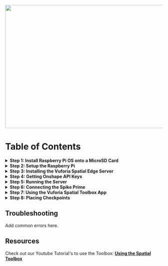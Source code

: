 <p align="center">
<img src="Documentation-Images/Checkpoints.gif" width="700", height="394">
</p>

# **Table of Contents**

<details>
<summary><b>Step 1: Install Raspberry Pi OS onto a MicroSD Card</b></summary>
<br>

- Go to [www.raspberrypi.org/software/](https://www.raspberrypi.org/software/) and download the Raspberry Pi Imager that works with your machine.
- Install the Raspberry Pi Imager and open it.
  - If you have a Mac and security preferences stop you from opening it, navigate to the Applications folder in Finder and right-click on the Imager to open it. You should then have the option to open it and disregard the warning.
- Click on the Choose OS button and select the Raspberry Pi OS (32-bit).

<p align="center">
<img src="Documentation-Images/Choose-OS.png" width="700" height="454">
</p>

- Choose the SD card you want to flash the image to.
  - If you don&#39;t see your SD card, make sure it is plugged in properly. Check Finder or File Explorer to see if it appears on your machine.
- Click the &quot;Write&quot; button to flash the image to the SD card. This may take a few minutes.

</details>

<details>
<summary><b>Step 2: Setup the Raspberry Pi</b></summary>
<br>

**Note:** If you have previously set up a Raspberry Pi and have a preferred method, feel free to use that one. This is just one method.

- If you have a USB keyboard, USB mouse, and either a HDMI cord for the 3 Series or a micro HDMI cord for the 4 Series to connect to a display, you should be able to access the Raspberry Pi as if it was a Linux machine. Follow these steps:
  - Insert the microSD card into the bottom of the Raspberry Pi.

  <p align="center">
  <img src="Documentation-Images/SD-Card-Placement.jpg" width="248" height="334">
  </p>

  - Provide power to the Raspberry Pi (MicroUSB for the 3 Series, USB-C for the 4 series).
  - Connect your peripherals (keyboard, mouse, and display). You should see a screen resembling the desktop of a Linux machine. This is your Raspberry Pi&#39;s desktop.
  - Connect to your Wi-Fi network in the upper right-hand corner of the screen.
- If you do not have one of those 3 peripherals, follow these steps:
  - Open the SD card in Finder or File Explorer so we can access the files.
  - Create a new file called &quot;ssh&quot; with no extention. This will enable ssh into the Raspberry Pi by default.
  - Create a file named &quot;wpa\_supplicant.conf&quot;. In this file, paste the following code:

  ```
  country=US
  ctrl_interface=DIR=/var/run/wpa_supplicant
  GROUP=netdev
  update_config=1

  network={
      ssid="your_wifi_ssid"
      scan_ssid=1
      psk="your_wifi_password"
      key_mgmt=WPA-PSK
  }
  ```

  - Change the strings &quot;your\_wifi\_ssid&quot; to your Wi-Fi network&#39;s name and &quot;your\_wifi\_password&quot; to your Wi-Fi network&#39;s password. Additionally, change the country if needed.
  - Save these two files and eject the SD card from your computer.
  - Insert the microSD card into your Raspberry Pi (see picture above for reference).
  - Provide power to the Raspberry Pi (MicroUSB for the 3 Series, USB-C for the 4 series).
  - Open Terminal on Mac or Command Prompt on Windows. Run the command &quot;ping raspberrypi.local&quot;.
  - You should see the IP address of the Raspberry Pi appear. Provided this is the only Raspberry Pi on your network, this is the one you want to connect to.

<p align="center">
<img src="Documentation-Images/Ping-RPi.png" width="700" height = "70">
</p>

  - You can now run the command &quot;ssh pi@192.168.7.131&quot; (replace with your IP address). It will ask you for the password, which by default is &quot;raspberry&quot;.

<p align="center">
<img src="Documentation-Images/SSH-Pi.png" width="700" height = "225">
</p>

  - You are now successfully ssh&#39;d into the Raspberry Pi. Run the command &quot;sudo raspi-config&quot;. This will allow you to change some settings of the Raspberry Pi. You should see the screen below.

<p align="center">
<img src="Documentation-Images/Raspi-Config.png" width="700" height = "423">
</p>

  - Navigating using the arrow keys, select &quot;Display Options&quot; by hitting Enter. Select &quot;Resolution&quot; and then select &quot;DMT Mode 82 1920x1080 60Hz 16:9&quot;. Finally, select &quot;Ok&quot; at the bottom. This sets the resolution of the Raspberry Pi to 1080p, which most ssh viewers require.
  - Return to the original configuration screen by hitting the esc key on your computer, or navigating and clicking the Back button within the configuration panel. Navigate to &quot;Interfacing Options&quot;. Select &quot;VNC&quot; and select &quot;Yes&quot; to enable VNC viewing.
  - You should see a pop up that tells you VNC was enabled. Select &quot;OK&quot;.
  - It would also be wise to change your password. At the original configuration screen, select &quot;System Options&quot;, followed by &quot;Password&quot;. This will allow you to enter a new password for your Pi.
  - You may now select &quot;Finish&quot; and close the Terminal or Command Prompt window.
  - While not strictly necessary, a viewer is very helpful for seeing what is happening within the Raspberry Pi. One view is VNC Viewer, downloadable here: [www.realvnc.com/en/connect/download/viewer/](https://www.realvnc.com/en/connect/download/viewer/).
  - Once you install VNC Viewer, open the application. You can search for an IP address to connect to. Search for your Pi&#39;s IP address and hit Enter.

<p align="center">
<img src="Documentation-Images/VNC-Viewer.jpg" width="700" height = "515">
</p>

  - You should receive a pop-up that asks you to input the device&#39;s username and password. The default username is &quot;pi&quot; and the default password is &quot;raspberry&quot;.
  - You should now see the Raspberry Pi&#39;s desktop.
- Your Raspberry Pi should now be setup and you should be able to access the Desktop.

<p align="center">
<img src="Documentation-Images/Pi-Desktop.png" width="700" height = "418">
</p>

</details>


<details>
<summary><b>Step 3: Installing the Vuforia Spatial Edge Server</b></summary>
<br>

- On the Raspberry Pi, open the web browser and navigate to this Github 
- Once here, git clone this repository onto your Raspberry Pi
- Then, move the `RPi_Downloads.sh` file onto your **DESKTOP**. You can do this by clicking and dragging, or you can do it through terminal using `mv` commands. 
- After, open Terminal and `cd` into your Desktop. Type in `sudo bash RPi_Downloads.sh`
- This will run the bash file, which will download all things Spatial Toolbox related to your Raspberry Pi. This can take anywhere between 10-25min depending on your internet speed and SD card size
- When the download finishes completely, close your Terminal window, and open a new Terminal window
- Into this new Terminal window, type `sudo chown –R $USER /home/pi`. This will give you permissions to move, edit, and run files on your Raspberry Pi.

**Note:** To run the server, `cd` into your RaspberryPi-SpatialToolbox folder that will be downloaded, and then `cd` into the vuforia-spatial-edge-server folder. You can then run `node server` or `npm start` on the terminal. **EXPLAINED IN STEP 5**

</details>


<details>
<summary><b>Step 4: Getting Onshape API Keys</b></summary>
<br>

- Go to [dev-portal.onshape.com/keys](https://dev-portal.onshape.com/keys) and select the button in the upper right corner that says &quot;Create new API key&quot;.

<p align="center">
<img src="Documentation-Images/Create-API-Key.png" width="700" height = "358">
</p>

- If you are working in cad.onshape.com, select &quot;No enterprise&quot; for Company. If you are working in a different url, select the enterprise you are working in. Allow this API to read your documents, write to your documents, and delete your documents and workspaces. Then click the button at the bottom to create your API key.

<p align="center">
<img src="Documentation-Images/Setting-for-API-Key.png" width="700" height = "355">
</p>

- A pop-up will display with the title &quot;API Key Secret&quot;. This will display your access key and secret key, which you will need for all API calls. This is the only time your secret key will be displayed, so make sure you copy it.

<p align="center">
<img src="Documentation-Images/API-Keys.png" width="700" height = "248">
</p>

- On the Raspberry Pi, open a new Terminal window. Type &quot;cd Desktop/RaspberryPi-SpatialToolbox&quot;. Then, type &quot;node make-keys.js&quot;.
- The Terminal will prompt you to enter whether you are using an enterprise, your access key, and your secret key. You can use control+shift+v to paste in the Raspberry Pi Terminal.
- Once you have set the keys without any error messages, you should be ready to run the server.
  - If you have an error message, try running &quot;sudo chown -R $USER /home/pi&quot; and trying again.

</details>


<details>
<summary><b>Step 5: Running the Server</b></summary>
<br>

- Connect the Spike Prime to the Raspberry Pi using one of the USB ports on the Raspberry Pi. Power on the Spike Prime.
- On the Raspberry Pi, open a new Terminal window and type &quot;cd Desktop/RaspberyPi-SpatialToolbox/vuforia-spatial-edge-server&quot;.
- Run the command &quot;node server&quot; to start the server.
- Once the server begins running, you should be able to go to localhost:8080 on the Raspberry Pi&#39;s internet app to view the spatial edge server. You can also access this same page from a machine on the same Wi-Fi network by going to the IP address of your Pi:8080. For example, 192.168.7.124:8080.
- You should see a site that looks like the picture below. If you don&#39;t, make sure the server started without errors. 
- Click the Manage Hardware Interfaces button.

<p align="center">
<img src="Documentation-Images/Edge-Server.jpeg" width="700" height = "405">
</p>

- Depending on whether you plan to use a Spike Prime or not, either turn on the Spike-Drawing interface or the Drawing interface.

<p align="center">
<img src="Documentation-Images/Drawing-Setting.jpg" width="700" height = "405">
</p>

<p align="center">
<img src="Documentation-Images/Spike-Setting.jpg" width="700" height = "405">
</p>

- Once you have turned your desired interface on, you should see a settings wheel appear next to the interface. If you don&#39;t see one right away, try refreshing the page. Click on the settings wheel.
- There is a list of parameters you can edit here. They are as follows:
  - _drawName_ or _spikeDrawName_. This is the name of the object associated with the interface. **You do not need to edit this.**
  - _imageToBaseX_ (Spike only). This is the horizontal distance in **millimeters** from the center of your image target to the first joint of the Spike Prime robotic arm.
  - _imageToBaseY_ (Spike only). This is the vertical distance in **millimeters** from the center of your image target to the first joint of the Spike Prime robotic arm.
  - _link1Length_ (Spike only). This is the length in **millimeters** of the first linkage of the Spike Prime robotic arm. This is the length between the first and second joint of the robotic arm.
  - _link2Length_ (Spike only). This is the length in **millimeters** of the second linkage of the Spike Prime robotic arm. This is the length between the second joint and the end effector of the robotic arm.
  - _DocumentId._ This is the documentId of the Onshape document you wish to draw on. This is found after /document/ in the Onshape document&#39;s URL.
  - _WorkspaceId._ This is the workspaceId of the Onshape document you wish to draw on. (See step 6). This is found after /w/ in the Onshape document&#39;s URL.
  - _ElementId._ This is the elementId of the Onshape document you wish to draw on. (See step 6). This is found after /e/ in the Onshape document&#39;s URL.
  - _FeatureName_. This is the name of the feature you wish to create in Onshape.
  - _OnshapeOffsetX_. This is the horizontal distance in **Onshape&#39;s units** from the document origin you want to begin drawing. Note: the origin of your drawing on the Spatial Toolbox will be the center of the image target.
  - _OnshapeOffsetY_. This is the vertical distance in **Onshape&#39;s units** from the document origin you want to begin drawing. Note: the origin of your drawing on the Spatial Toolbox will be the center of the image target.
- Edit the parameters to suit your design, making sure to hit the save button that appears below each one to confirm your changes.
- Return to the Terminal window on your Raspberry Pi and hit control+c to restart the server. This is needed to re-initialize the server with your custom parameters.


</details>


<details>
<summary><b>Step 6: Connecting the Spike Prime</b></summary>
<br>

**Note:** If you are not using a Spike Prime you can skip this step.

- Turn the Spike Prime on and connect it to the Raspberry Pi if it is not already.
- When plugging in motors to the Spike Prime, the inverse kinematics solver requires that the motor that controls joint 1 is connected to a port alphabetically higher than the motor that controls joint 2. (If joint 2 is in port D, then joint 1 must be in port A, B, or C). If you have a third motor connected, it must be in a port below the two motors controlling the joints.
- Re-run the command &quot;node server&quot; within the Raspberry Pi Terminal directory ~/Desktop/RaspberryPi-SpatialToolbox/vuforia-spatial-edge-server.
- After about 15-20 seconds you should see a message like the screenshot below listing the ports that the motors are connected to.

<p align="center">
<img src="Documentation-Images/Spike-Connected.png" width="700" height = "65">
</p>

- If you do not see this message, your Spike Prime is **not connected**. Restart the server by hitting control+c and running &quot;node server&quot; again. If you still do not see this message, double check your connections and restart the Spike Prime.
- If you see the motor ports printed to the Terminal, your Spike Prime has connected properly.


</details>


<details>
<summary><b>Step 7: Using the Vuforia Spatial Toolbox App</b></summary>
<br>

- If you don&#39;t already have the Vuforia Spatial Toolbox App, download it from the App Store. **Note:** It is only available on iOS currently.

<p align="center">
<img src="Documentation-Images/VST-App.jpeg" width="351" height="620">
</p>

- If you want to become more familiar with the Vuforia Spatial Toolbox at any point, there is documentation here: [Spatial Toolbox Documentation](https://spatialtoolbox.vuforia.com/docs/use). The Tufts CEEO also created some tutorials on using the Spatial Toolbox here: [CEEO Innovations YouTube Playlist](https://www.youtube.com/watch?v=3wkmBDgpb34&amp;list=PLhL0fv9JyKMaWhaHmm21J6mgpp841zYYw).
- Open the app. You should see on the right side of your screen 5 buttons. The 4th one down is the Settings button. Click on the Settings button.
- You should see a variety of settings, click on the one that says Develop.

<p align="center">
<img src="Documentation-Images/Develop.jpg" width="700" height = "324">
</p>

- In Develop, there will be a setting called Discovery Server where you can input an IP Address followed by a port binding.
  - You can find the server&#39;s port by running &quot;node server&quot; in the Raspberry Pi Terminal. Search the Terminal for &quot;UDP listening on port:&quot;. The number that follows is the port number.

<p align="center">
<img src="Documentation-Images/Port.jpg" width="700" height = "474">
</p>

- Input the IP Address of your Raspberry Pi followed by the port it is running the server on. For example, mine is 192.168.7.124:52316.
- Toggle the switch next to the IP address so that it is in the on position.
- Also input this string into the setting called Interface URL and toggle the switch next to it.

<p align="center">
<img src="Documentation-Images/Discovery-Server.jpg" width="700" height = "324">
</p>

- This forces the app to connect to the server run by your Raspberry Pi. Close out of the settings by tapping the Settings button again.


</details>


<details>
<summary><b>Step 8: Placing Checkpoints</b></summary>
<br>

- If it is not already running, run the server by going to the Raspberry Pi Terminal and running &quot;node server&quot;.
  - If you are using the Spike Prime, make sure that it connects properly, as described in step 6.
- Open the Vuforia Spatial Toolbox App on your phone and once it loads, point your phone at the image target for the interface you want to use.
  - If you are using the Spike Prime, **make sure the Spike connects before you open the app.**

<p align="center">
<img src="Documentation-Images/Draw-Image-Target.jpg" width="384" height="457"> <img src="Documentation-Images/Spike-Draw-Target.jpg" width="316" height="457">
</p>

- You should see three white cubes appear on the image target. One of the cubes is placed on the center of your image target. Another is placed at the origin for the checkpoints you will be placing. These two should be close to or exactly on top of each other.
- The third white cube is the location of the ground plane for the app. The exact position of this cube doesn&#39;t matter, but it is important that the ground plane is on the same plane as the surface of where you will be placing checkpoints.
  - You can see in the examples below that the ground plane cube looks larger than the other two because it is floating. If you tilt your camera to look at a side view, you will see the cube floating above the ground.
  - If your ground plane is floating in the air, close the app. Position your phone close to the surface you will be placing checkpoints on and reopen the app. Slowly pan over to your image target. You should see the third white cube closer to where you want it.

<p align="center">
<img src="Documentation-Images/Good-Ground-Plane.jpg" width="700" height = "324">
</p>

<p align="center">
<img src="Documentation-Images/Misaligned-Ground-Plane.jpg" width="700" height = "324">
</p>

- Once you have your ground plane cube properly positioned, you&#39;re ready to place down checkpoints.
- **Wait a few seconds for the interface to load.** You will be able to tell the interface is fully loaded once the second icon in the top left corner becomes opaque.
  - If you place a checkpoint down too early, it won&#39;t have a circle around the base. You have to restart the server on the Raspberry Pi.

<p align="center">
<img src="Documentation-Images/Interface-Loaded.png" width="700" height = "302">
</p>

- Once your interface is fully loaded, tap on the screen to place checkpoints down. If you aren&#39;t using a Spike Prime, you should see the checkpoints appear in the Onshape document as you place them.
  - You can click the trash button in the bottom left corner to clear the checkpoints at any time. This will also remove the spline from Onshape if you are not using a Spike Prime.
- If you are using a Spike Prime, you can place the checkpoints and move them as you please. When you want the Spike Prime to move to each checkpoint, go into the Pocket and add an On Button to the experience.

<p align="center">
<img src="Documentation-Images/Pocket.jpg" width="700" height = "324">
</p>

<p align="center">
<img src="Documentation-Images/On-Button.jpg" width="700" height = "324">
</p>

- You can then click on the Programming tab to see the nodes of each checkpoint and the On Button.
  - If for some reason you don&#39;t see nodes on the checkpoints, try restarting the server on your Raspberry Pi.
- Drag from the node of the On Button to the node of the first checkpoints, labelled &quot;checkpoint\_0:0&quot;.

<p align="center">
<img src="Documentation-Images/Connecting-Nodes.jpg" width="700" height = "324">
</p>

- Once the two nodes are connected, click on the Interfaces button in the top right corner to exit the programming mode.
- Click the On Button to start the Spike Prime arm. As the arm reaches each checkpoint, you should see the points added in Onshape as well.

<p align="center">
<img src="Documentation-Images/Checkpoints.gif" width="700", height="394">
</p>

</details>


## Troubleshooting
Add common errors here. 

## Resources
Check out our Youtube Tutorial's to use the Toolbox: <b><a href="https://www.youtube.com/watch?v=3wkmBDgpb34&list=PLhL0fv9JyKMaWhaHmm21J6mgpp841zYYw">Using the Spatial Toolbox</a></b>



